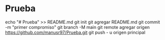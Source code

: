 # Prueba
echo "# Prueba" >> README.md 
git init 
git agregar README.md 
git commit -m "primer compromiso" 
git branch -M main 
git remote agregar origen https://github.com/manusr97/Prueba.git
 git push - u origen principal
                
